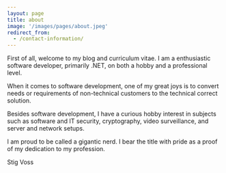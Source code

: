 ```yaml
---
layout: page
title: about
image: '/images/pages/about.jpeg'
redirect_from:
  - /contact-information/
---
```


First of all, welcome to my blog and curriculum vitae. I am a enthusiastic software developer, primarily .NET, on both a hobby and a professional level.

When it comes to software development, one of my great joys is to convert needs or requirements of non-technical customers to the technical correct solution.

Besides software development, I have a curious hobby interest in subjects such as software and IT security, cryptography, video surveillance, and server and network setups.

I am proud to be called a gigantic nerd. I bear the title with pride as a proof of my dedication to my profession.

Stig Voss
